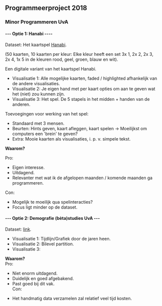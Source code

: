 ## Programmeerproject 2018
### Minor Programmeren UvA

#### --- Optie 1: Hanabi ----
Dataset: Het kaartspel [Hanabi](https://en.wikipedia.org/wiki/Hanabi_(card_game)).


(50 kaarten, 10 kaarten per kleur: Elke kleur heeft een set 3x 1, 2x 2, 2x 3, 2x 4, 1x 5 in de kleuren rood, geel, groen, blauw en wit).

Een digitale variant van het kaartspel Hanabi. 
* Visualisatie 1: Alle mogelijke kaarten, faded / highlighted afhankelijk van de andere visualisaties. 
* Visualisatie 2: Je eigen hand met per kaart opties om aan te geven wat het (niet) zou kunnen zijn.
* Visualisatie 3: Het spel. De 5 stapels in het midden + handen van de anderen. 

Toevoegingen voor werking van het spel: 
* Standaard met 3 mensen. 
* Beurten: Hints geven, kaart afleggen, kaart spelen -> Moeilijkst om computers een 'brein' te geven?
* Extra: Mooie kaarten als visualisaties, i. p. v. simpele tekst. 

**Waarom?**  

Pro: 
+ Eigen interesse.
+ Uitdagend. 
+ Relevanter met wat ik de afgelopen maanden / komende maanden ga programmeren.  

Con: 
- Mogelijk te moeilijk qua spelinteracties?
- Focus ligt minder op de dataset.







#### --- Optie 2: Demografie (bèta)studies UvA --- 
Dataset: [link](https://public.tableau.com/views/FeitenenCijfers/Students?:embed=y&:toolbar=no&:toolbar=no&:display_count=no&:display_count=no&:showVizHome=nohttps://public.tableausoftware.com/views/FeitenenCijfers "UvA").

* Visualisatie 1: Tijdlijn/Grafiek door de jaren heen. 
* Visualisatie 2: Bilevel partition. 
* Visualisatie 3: 

**Waarom?**  
Pro: 
+ Niet enorm uitdagend.
+ Duidelijk en goed afgebakend.
+ Past goed bij dit vak.  
Con: 
- Het handmatig data verzamelen zal relatief veel tijd kosten.
